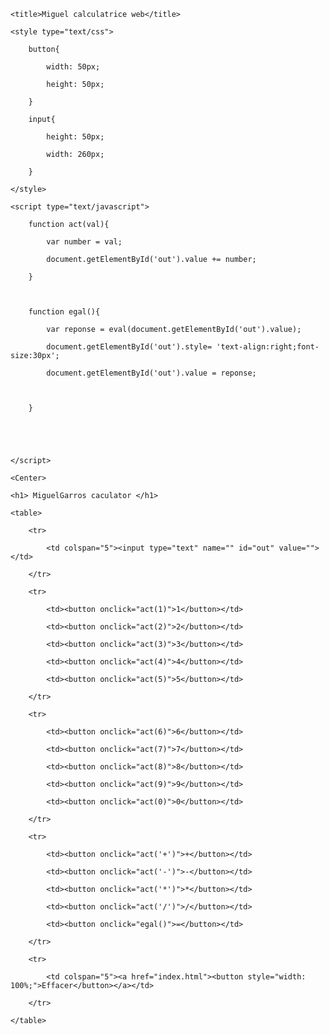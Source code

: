 <!DOCTYPE html>

<html>

<head>

	<title>Miguel calculatrice web</title>

	<style type="text/css">

		button{

			width: 50px;

			height: 50px;

		}

		input{

			height: 50px;

			width: 260px;

		}

	</style>

	<script type="text/javascript">

		function act(val){

			var number = val;

			document.getElementById('out').value += number;

		}	



		function egal(){

			var reponse = eval(document.getElementById('out').value);

			document.getElementById('out').style= 'text-align:right;font-size:30px';

			document.getElementById('out').value = reponse;



		}



		

	</script>

</head>

<body>

	<Center>

	<h1> MiguelGarros caculator </h1>

	<table>

		<tr>

			<td colspan="5"><input type="text" name="" id="out" value=""></td>

		</tr>

		<tr>

			<td><button onclick="act(1)">1</button></td>

			<td><button onclick="act(2)">2</button></td>

			<td><button onclick="act(3)">3</button></td>

			<td><button onclick="act(4)">4</button></td>

			<td><button onclick="act(5)">5</button></td>

		</tr>

		<tr>

			<td><button onclick="act(6)">6</button></td>

			<td><button onclick="act(7)">7</button></td>

			<td><button onclick="act(8)">8</button></td>

			<td><button onclick="act(9)">9</button></td>

			<td><button onclick="act(0)">0</button></td>

		</tr>

		<tr>

			<td><button onclick="act('+')">+</button></td>

			<td><button onclick="act('-')">-</button></td>

			<td><button onclick="act('*')">*</button></td>

			<td><button onclick="act('/')">/</button></td>

			<td><button onclick="egal()">=</button></td>

		</tr>

		<tr>

			<td colspan="5"><a href="index.html"><button style="width: 100%;">Effacer</button></a></td>

		</tr>

	</table>

</Center>



</body>

</html>
